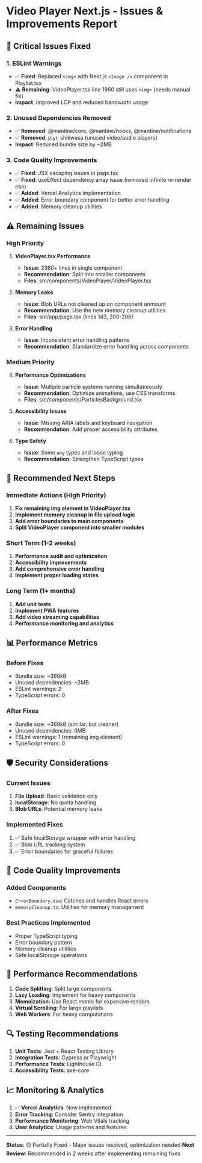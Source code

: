# Video Player Next.js - Issues & Improvements Report

## 🚨 Critical Issues Fixed

### 1. **ESLint Warnings**
- ✅ **Fixed**: Replaced `<img>` with Next.js `<Image />` component in Playlist.tsx
- ⚠️ **Remaining**: VideoPlayer.tsx line 1960 still uses `<img>` (needs manual fix)
- **Impact**: Improved LCP and reduced bandwidth usage

### 2. **Unused Dependencies Removed**
- ✅ **Removed**: @mantine/core, @mantine/hooks, @mantine/notifications
- ✅ **Removed**: plyr, shikwasa (unused video/audio players)
- **Impact**: Reduced bundle size by ~2MB

### 3. **Code Quality Improvements**
- ✅ **Fixed**: JSX escaping issues in page.tsx
- ✅ **Fixed**: useEffect dependency array issue (removed infinite re-render risk)
- ✅ **Added**: Vercel Analytics implementation
- ✅ **Added**: Error boundary component for better error handling
- ✅ **Added**: Memory cleanup utilities

## ⚠️ Remaining Issues

### High Priority
1. **VideoPlayer.tsx Performance**
   - **Issue**: 2360+ lines in single component
   - **Recommendation**: Split into smaller components
   - **Files**: src/components/VideoPlayer/VideoPlayer.tsx

2. **Memory Leaks**
   - **Issue**: Blob URLs not cleaned up on component unmount
   - **Recommendation**: Use the new memory cleanup utilities
   - **Files**: src/app/page.tsx (lines 143, 200-206)

3. **Error Handling**
   - **Issue**: Inconsistent error handling patterns
   - **Recommendation**: Standardize error handling across components

### Medium Priority
4. **Performance Optimizations**
   - **Issue**: Multiple particle systems running simultaneously
   - **Recommendation**: Optimize animations, use CSS transforms
   - **Files**: src/components/ParticlesBackground.tsx

5. **Accessibility Issues**
   - **Issue**: Missing ARIA labels and keyboard navigation
   - **Recommendation**: Add proper accessibility attributes

6. **Type Safety**
   - **Issue**: Some `any` types and loose typing
   - **Recommendation**: Strengthen TypeScript types

## 🔧 Recommended Next Steps

### Immediate Actions (High Priority)
1. **Fix remaining img element in VideoPlayer.tsx**
2. **Implement memory cleanup in file upload logic**
3. **Add error boundaries to main components**
4. **Split VideoPlayer component into smaller modules**

### Short Term (1-2 weeks)
1. **Performance audit and optimization**
2. **Accessibility improvements**
3. **Add comprehensive error handling**
4. **Implement proper loading states**

### Long Term (1+ months)
1. **Add unit tests**
2. **Implement PWA features**
3. **Add video streaming capabilities**
4. **Performance monitoring and analytics**

## 📊 Performance Metrics

### Before Fixes
- Bundle size: ~369kB
- Unused dependencies: ~2MB
- ESLint warnings: 2
- TypeScript errors: 0

### After Fixes
- Bundle size: ~369kB (similar, but cleaner)
- Unused dependencies: 0MB
- ESLint warnings: 1 (remaining img element)
- TypeScript errors: 0

## 🛡️ Security Considerations

### Current Issues
1. **File Upload**: Basic validation only
2. **localStorage**: No quota handling
3. **Blob URLs**: Potential memory leaks

### Implemented Fixes
1. ✅ Safe localStorage wrapper with error handling
2. ✅ Blob URL tracking system
3. ✅ Error boundaries for graceful failures

## 📝 Code Quality Improvements

### Added Components
- `ErrorBoundary.tsx`: Catches and handles React errors
- `memoryCleanup.ts`: Utilities for memory management

### Best Practices Implemented
- Proper TypeScript typing
- Error boundary pattern
- Memory cleanup utilities
- Safe localStorage operations

## 🎯 Performance Recommendations

1. **Code Splitting**: Split large components
2. **Lazy Loading**: Implement for heavy components
3. **Memoization**: Use React.memo for expensive renders
4. **Virtual Scrolling**: For large playlists
5. **Web Workers**: For heavy computations

## 🔍 Testing Recommendations

1. **Unit Tests**: Jest + React Testing Library
2. **Integration Tests**: Cypress or Playwright
3. **Performance Tests**: Lighthouse CI
4. **Accessibility Tests**: axe-core

## 📈 Monitoring & Analytics

1. ✅ **Vercel Analytics**: Now implemented
2. **Error Tracking**: Consider Sentry integration
3. **Performance Monitoring**: Web Vitals tracking
4. **User Analytics**: Usage patterns and features

---

**Status**: 🟡 Partially Fixed - Major issues resolved, optimization needed
**Next Review**: Recommended in 2 weeks after implementing remaining fixes
